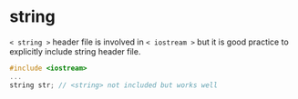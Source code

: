 # string

`< string >` header file is involved in `< iostream >` but it is good practice to explicitly include string header file.

```cpp
#include <iostream>
...
string str; // <string> not included but works well
```
